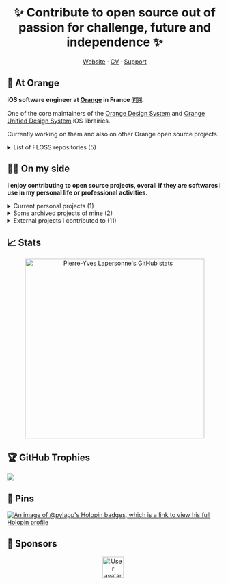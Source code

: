 <!-- SPDX-FileCopyrightText: Copyright (c) Pierre-Yves Lapersonne -->
<!-- SPDX-License-Identifier: MIT -->
<!-- ✿✿✿✿ ʕ •ᴥ•ʔ/ ︻デ═一 -->

<!-- Motto -->
<h1 align="center" style="font-weight: bold;">
✨ Contribute to open source out of passion for challenge, future and independence ✨
</h1>

<!-- Menu -->
<p align="center">
  <a href="https://pylapersonne.info" title="My personal website">Website</a>
  ·
  <a href="https://pylapersonne.info/cv" title="My resume">CV</a>
  ·
  <a href="https://pylapersonne.info/donate" title="Support solutions">Support</a>
</p>

<!-- Profesional life -->
## 🍊 At Orange

**iOS software engineer at [Orange](https://orange.com) in France 🇫🇷.**

One of the core maintainers of the [Orange Design System](https://github.com/Orange-OpenSource/ods-ios) and [Orange Unified Design System](https://github.com/Orange-OpenSource/ouds-ios) iOS librairies.

Currently working on them and also on other Orange open source projects.

<details>
  <summary>List of FLOSS repositories (5)</summary>
  
  - [OUDS iOS](https://github.com/Orange-OpenSource/ouds-ios)
  - [ODS iOS](https://github.com/Orange-OpenSource/ods-ios)
  <!-- - [ITS client](https://github.com/Orange-OpenSource/its-client) -->
  - [floss-toolbox](https://github.com/Orange-OpenSource/floss-toolbox)
  - [a11y-guidelines](https://github.com/Orange-OpenSource/a11y-guidelines)
</details>

<!-- Personal life -->
## 🧑‍💻 On my side

**I enjoy contributing to open source projects, overall if they are softwares I use in my personal life or professional activities.**

<!-- Current personal active projects -->
<details>
  <summary>Current personal projects (1)</summary>
  
  - [Tips'n'tools](https://github.com/pylapp/Tips-tools)
</details>

<!-- Personal archived projects (the older it is, the lower it is) -->
<details>
  <summary>Some archived projects of mine (2)</summary>
  
  - [tapsterbot](https://github.com/pylapp/tapsterbot)
  - [Smooth Clicker](https://github.com/pylapp/SmoothClicker)
</details>

<!-- Projects I contributed to (the older it is, the lower it is) -->
<details>
  <summary>External projects I contributed to (11)</summary>
  
  - [Impressia](https://github.com/Impressia/Impressia)
  - [Ice Cubes](https://github.com/Dimillian/IceCubesApp)
  - [OsmAnd iOS](https://github.com/osmandapp/OsmAnd-iOS)
  - [Strongbox](https://github.com/strongbox-password-safe/Strongbox)
  - [Monal](https://github.com/monal-im/Monal)
  - [Tella iOS](https://github.com/Horizontal-org/Tella-iOS)
  - [open source events](https://github.com/Everything-Open-Source/open-source-events)
  - [developers conferences agenda](https://github.com/scraly/developers-conferences-agenda)
  - [Vite ma dose](https://github.com/CovidTrackerFr/vitemadose-ios)
  - [Nearby Weather](https://github.com/erikmartens/nearbyweather-legacy)
  - [Baah Box](https://github.com/Orange-OpenSource/BaahBox-Android)
</details>

<!-- Metrics, stats, figures -->
## 📈 Stats

<!-- From https://github.com/anuraghazra/github-readme-stats -->
<p align="center">
  <a href="https://github-readme-stats.vercel.app/api?username=pylapp&show=reviews,discussions_started,prs_merged,prs_merged_percentage&show_icons=true&theme=midnight-purple">
    <img src="https://github-readme-stats.vercel.app/api?username=pylapp&show=reviews,discussions_started,prs_merged,prs_merged_percentage&show_icons=true&theme=midnight-purple" alt="Pierre-Yves Lapersonne's GitHub stats" width="420px">
  </a>
  <!-- Unstable API, should be self-hosted 
  <a href="https://github-readme-streak-stats.herokuapp.com/?user=pylapp&theme=midnight-purple&hide_border=false">
    <img src="https://github-readme-streak-stats.herokuapp.com/?user=pylapp&theme=midnight-purple&hide_border=false" alt="Pierre-Yves Lapersonne's GitHub Streak stats" width="420px">
  </a> -->
</p>

<!-- Trophies -->

## 🏆 GitHub Trophies

<!-- From https://github.com/ryo-ma/github-profile-trophy -->
![](https://github-profile-trophy.vercel.app/?username=pylapp&theme=radical&no-frame=false&no-bg=true&margin-w=4)

<!-- Holopins -->
## 🏅 Pins

[![An image of @pylapp's Holopin badges, which is a link to view his full Holopin profile](https://holopin.me/pylapp)](https://holopin.io/@pylapp)

<!-- Sponsors -->

## 🤩 Sponsors

<!-- From https://github.com/JamesIves/github-sponsors-readme-action -->
<!-- Note that for "private" sponsors the personal data like logins and avatars might be unavailable -->

<p align="center">
<!-- real-sponsors --><a href="https://github.com/" title="Go to GitHub profile of sponsor  or on github.com if sponsor is private"><img src="https:&#x2F;&#x2F;raw.githubusercontent.com&#x2F;JamesIves&#x2F;github-sponsors-readme-action&#x2F;dev&#x2F;.github&#x2F;assets&#x2F;placeholder.png" width="50px" alt="User avatar of sponsor  or placeholder if private sponsor" /></a>&nbsp;&nbsp;<!-- real-sponsors -->
</p>
